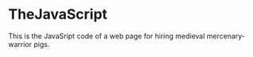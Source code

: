 # TheJavaScript
This is the JavaSript code of a web page for hiring medieval mercenary-warrior pigs.
